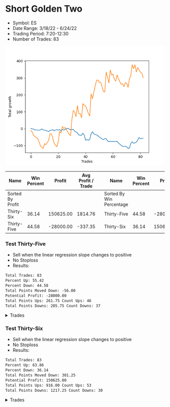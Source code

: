 # Short Golden Two 
- Symbol: ES
- Date Range: 3/18/22 - 6/24/22
- Trading Period: 7:20-12:30
- Number of Trades: 83

![Plot](ShortGoldenTwoES.png)

| Name | Win Percent | Profit | Avg Profit / Trade |     | Name | Win Percent | Profit | Avg Profit / Trade |
| ---- | ----------- | ------ | ------------------ | --- | ---- | ----------- | ------ | ------------------ |
| Sorted By <br> Profit | | | | | Sorted By <br> Win Percentage ||||
| Thirty-Six | 36.14 | 150625.00 | 1814.76 |     | Thirty-Five | 44.58 | -28000.00 | -337.35 |
| Thirty-Five | 44.58 | -28000.00 | -337.35 |     | Thirty-Six | 36.14 | 150625.00 | 1814.76 |

### Test Thirty-Five
* Sell when the linear regression slope changes to positive
* No Stoploss
* Results:
```
Total Trades: 83
Percent Up: 55.42
Percent Down: 44.58
Total Points Moved Down: -56.00
Potential Profit: -28000.00
Total Points Ups: 261.75 Count Ups: 46
Total Points Downs: 205.75 Count Downs: 37
```

<details><summary>Trades</summary>

<code>In: 2022-03-21 06:54:00		Out: 2022-03-21 07:03:05		Total Position Time: 09:05		Total Move Down: 1.50		Total to Date: -1.50</code> <br />
<code>In: 2022-03-21 10:02:00		Out: 2022-03-21 10:08:05		Total Position Time: 06:05		Total Move Down: -2.75		Total to Date: 1.25</code> <br />
<code>In: 2022-03-23 06:46:00		Out: 2022-03-23 06:54:05		Total Position Time: 08:05		Total Move Down: -1.25		Total to Date: 2.50</code> <br />
<code>In: 2022-03-23 10:31:00		Out: 2022-03-23 10:33:05		Total Position Time: 02:05		Total Move Down: -5.25		Total to Date: 7.75</code> <br />
<code>In: 2022-03-25 06:46:00		Out: 2022-03-25 07:07:05		Total Position Time: 21:05		Total Move Down: 0.50		Total to Date: 7.25</code> <br />
<code>In: 2022-03-25 07:04:00		Out: 2022-03-25 07:07:05		Total Position Time: 03:05		Total Move Down: -1.00		Total to Date: 8.25</code> <br />
<code>In: 2022-03-25 08:31:00		Out: 2022-03-25 08:35:05		Total Position Time: 04:05		Total Move Down: -1.00		Total to Date: 9.25</code> <br />
<code>In: 2022-03-28 08:35:00		Out: 2022-03-28 08:45:05		Total Position Time: 10:05		Total Move Down: 2.50		Total to Date: 6.75</code> <br />
<code>In: 2022-03-29 06:46:00		Out: 2022-03-29 06:58:05		Total Position Time: 12:05		Total Move Down: 5.50		Total to Date: 1.25</code> <br />
<code>In: 2022-03-30 06:46:00		Out: 2022-03-30 06:50:05		Total Position Time: 04:05		Total Move Down: -6.25		Total to Date: 7.50</code> <br />
<code>In: 2022-03-30 07:32:00		Out: 2022-03-30 07:36:05		Total Position Time: 04:05		Total Move Down: -0.75		Total to Date: 8.25</code> <br />
<code>In: 2022-03-31 06:46:00		Out: 2022-03-31 06:57:05		Total Position Time: 11:05		Total Move Down: -2.50		Total to Date: 10.75</code> <br />
<code>In: 2022-03-31 09:35:00		Out: 2022-03-31 09:38:05		Total Position Time: 03:05		Total Move Down: -3.50		Total to Date: 14.25</code> <br />
<code>In: 2022-04-01 06:46:00		Out: 2022-04-01 06:48:05		Total Position Time: 02:05		Total Move Down: -3.00		Total to Date: 17.25</code> <br />
<code>In: 2022-04-05 07:13:00		Out: 2022-04-05 07:20:05		Total Position Time: 07:05		Total Move Down: 7.00		Total to Date: 10.25</code> <br />
<code>In: 2022-04-06 06:46:00		Out: 2022-04-06 06:55:05		Total Position Time: 09:05		Total Move Down: 1.25		Total to Date: 9.00</code> <br />
<code>In: 2022-04-06 11:14:00		Out: 2022-04-06 11:22:05		Total Position Time: 08:05		Total Move Down: 3.25		Total to Date: 5.75</code> <br />
<code>In: 2022-04-06 11:17:00		Out: 2022-04-06 11:22:05		Total Position Time: 05:05		Total Move Down: -6.25		Total to Date: 12.00</code> <br />
<code>In: 2022-04-07 07:20:00		Out: 2022-04-07 07:28:05		Total Position Time: 08:05		Total Move Down: 4.25		Total to Date: 7.75</code> <br />
<code>In: 2022-04-08 06:46:00		Out: 2022-04-08 06:50:05		Total Position Time: 04:05		Total Move Down: 1.50		Total to Date: 6.25</code> <br />
<code>In: 2022-04-11 06:46:00		Out: 2022-04-11 06:49:05		Total Position Time: 03:05		Total Move Down: -2.00		Total to Date: 8.25</code> <br />
<code>In: 2022-04-12 07:48:00		Out: 2022-04-12 07:58:05		Total Position Time: 10:05		Total Move Down: 3.25		Total to Date: 5.00</code> <br />
<code>In: 2022-04-13 07:13:00		Out: 2022-04-13 07:17:05		Total Position Time: 04:05		Total Move Down: -7.75		Total to Date: 12.75</code> <br />
<code>In: 2022-04-14 06:46:00		Out: 2022-04-14 06:57:05		Total Position Time: 11:05		Total Move Down: 8.00		Total to Date: 4.75</code> <br />
<code>In: 2022-04-18 06:57:00		Out: 2022-04-18 07:03:05		Total Position Time: 06:05		Total Move Down: -3.50		Total to Date: 8.25</code> <br />
<code>In: 2022-04-18 08:30:00		Out: 2022-04-18 08:37:05		Total Position Time: 07:05		Total Move Down: 3.25		Total to Date: 5.00</code> <br />
<code>In: 2022-04-20 06:46:00		Out: 2022-04-20 06:56:05		Total Position Time: 10:05		Total Move Down: 5.25		Total to Date: -0.25</code> <br />
<code>In: 2022-04-20 09:19:00		Out: 2022-04-20 09:30:05		Total Position Time: 11:05		Total Move Down: 2.00		Total to Date: -2.25</code> <br />
<code>In: 2022-04-20 11:58:00		Out: 2022-04-20 12:02:05		Total Position Time: 04:05		Total Move Down: -4.75		Total to Date: 2.50</code> <br />
<code>In: 2022-04-21 06:46:00		Out: 2022-04-21 06:48:05		Total Position Time: 02:05		Total Move Down: -3.50		Total to Date: 6.00</code> <br />
<code>In: 2022-04-21 07:09:00		Out: 2022-04-21 07:13:05		Total Position Time: 04:05		Total Move Down: 1.00		Total to Date: 5.00</code> <br />
<code>In: 2022-04-22 06:46:00		Out: 2022-04-22 06:48:05		Total Position Time: 02:05		Total Move Down: 0.50		Total to Date: 4.50</code> <br />
<code>In: 2022-04-25 06:47:00		Out: 2022-04-25 06:52:05		Total Position Time: 05:05		Total Move Down: -11.00		Total to Date: 15.50</code> <br />
<code>In: 2022-04-25 08:02:00		Out: 2022-04-25 08:04:05		Total Position Time: 02:05		Total Move Down: -3.00		Total to Date: 18.50</code> <br />
<code>In: 2022-04-26 06:46:00		Out: 2022-04-26 06:49:05		Total Position Time: 03:05		Total Move Down: -6.25		Total to Date: 24.75</code> <br />
<code>In: 2022-04-27 07:18:00		Out: 2022-04-27 07:23:05		Total Position Time: 05:05		Total Move Down: -13.00		Total to Date: 37.75</code> <br />
<code>In: 2022-04-28 06:46:00		Out: 2022-04-28 06:54:05		Total Position Time: 08:05		Total Move Down: -0.50		Total to Date: 38.25</code> <br />
<code>In: 2022-04-29 06:46:00		Out: 2022-04-29 06:50:05		Total Position Time: 04:05		Total Move Down: -0.50		Total to Date: 38.75</code> <br />
<code>In: 2022-04-29 07:23:00		Out: 2022-04-29 07:40:05		Total Position Time: 17:05		Total Move Down: 12.25		Total to Date: 26.50</code> <br />
<code>In: 2022-05-02 06:46:00		Out: 2022-05-02 06:53:05		Total Position Time: 07:05		Total Move Down: -11.50		Total to Date: 38.00</code> <br />
<code>In: 2022-05-02 07:19:00		Out: 2022-05-02 07:44:05		Total Position Time: 25:05		Total Move Down: -31.00		Total to Date: 69.00</code> <br />
<code>In: 2022-05-02 08:34:00		Out: 2022-05-02 08:45:05		Total Position Time: 11:05		Total Move Down: 5.00		Total to Date: 64.00</code> <br />
<code>In: 2022-05-03 06:46:00		Out: 2022-05-03 06:50:05		Total Position Time: 04:05		Total Move Down: -4.50		Total to Date: 68.50</code> <br />
<code>In: 2022-05-04 07:00:00		Out: 2022-05-04 07:12:05		Total Position Time: 12:05		Total Move Down: 4.75		Total to Date: 63.75</code> <br />
<code>In: 2022-05-05 06:46:00		Out: 2022-05-05 07:16:05		Total Position Time: 30:05		Total Move Down: 33.25		Total to Date: 30.50</code> <br />
<code>In: 2022-05-06 06:46:00		Out: 2022-05-06 07:00:05		Total Position Time: 14:05		Total Move Down: 12.75		Total to Date: 17.75</code> <br />
<code>In: 2022-05-09 06:48:00		Out: 2022-05-09 06:53:05		Total Position Time: 05:05		Total Move Down: -13.25		Total to Date: 31.00</code> <br />
<code>In: 2022-05-10 06:46:00		Out: 2022-05-10 06:54:05		Total Position Time: 08:05		Total Move Down: -3.75		Total to Date: 34.75</code> <br />
<code>In: 2022-05-11 09:47:00		Out: 2022-05-11 09:51:05		Total Position Time: 04:05		Total Move Down: -2.00		Total to Date: 36.75</code> <br />
<code>In: 2022-05-12 06:46:00		Out: 2022-05-12 06:55:05		Total Position Time: 09:05		Total Move Down: -5.25		Total to Date: 42.00</code> <br />
<code>In: 2022-05-12 07:05:00		Out: 2022-05-12 07:07:05		Total Position Time: 02:05		Total Move Down: -7.50		Total to Date: 49.50</code> <br />
<code>In: 2022-05-12 10:24:00		Out: 2022-05-12 10:27:05		Total Position Time: 03:05		Total Move Down: -4.75		Total to Date: 54.25</code> <br />
<code>In: 2022-05-16 06:48:00		Out: 2022-05-16 06:54:05		Total Position Time: 06:05		Total Move Down: -7.00		Total to Date: 61.25</code> <br />
<code>In: 2022-05-16 08:05:00		Out: 2022-05-16 08:10:05		Total Position Time: 05:05		Total Move Down: -3.25		Total to Date: 64.50</code> <br />
<code>In: 2022-05-17 06:46:00		Out: 2022-05-17 06:58:05		Total Position Time: 12:05		Total Move Down: 5.25		Total to Date: 59.25</code> <br />
<code>In: 2022-05-18 06:46:00		Out: 2022-05-18 06:49:05		Total Position Time: 03:05		Total Move Down: 0.50		Total to Date: 58.75</code> <br />
<code>In: 2022-05-19 06:48:00		Out: 2022-05-19 06:56:05		Total Position Time: 08:05		Total Move Down: -14.00		Total to Date: 72.75</code> <br />
<code>In: 2022-05-19 07:49:00		Out: 2022-05-19 07:54:05		Total Position Time: 05:05		Total Move Down: -3.75		Total to Date: 76.50</code> <br />
<code>In: 2022-05-20 06:50:00		Out: 2022-05-20 06:56:05		Total Position Time: 06:05		Total Move Down: 1.75		Total to Date: 74.75</code> <br />
<code>In: 2022-05-23 07:05:00		Out: 2022-05-23 07:07:05		Total Position Time: 02:05		Total Move Down: -1.25		Total to Date: 76.00</code> <br />
<code>In: 2022-05-24 06:46:00		Out: 2022-05-24 06:53:05		Total Position Time: 07:05		Total Move Down: 0.50		Total to Date: 75.50</code> <br />
<code>In: 2022-05-25 09:46:00		Out: 2022-05-25 09:53:05		Total Position Time: 07:05		Total Move Down: -0.75		Total to Date: 76.25</code> <br />
<code>In: 2022-05-31 06:46:00		Out: 2022-05-31 07:01:05		Total Position Time: 15:05		Total Move Down: 0.25		Total to Date: 76.00</code> <br />
<code>In: 2022-06-01 06:46:00		Out: 2022-06-01 06:53:05		Total Position Time: 07:05		Total Move Down: 1.00		Total to Date: 75.00</code> <br />
<code>In: 2022-06-02 06:57:00		Out: 2022-06-02 07:01:05		Total Position Time: 04:05		Total Move Down: -10.25		Total to Date: 85.25</code> <br />
<code>In: 2022-06-02 07:29:00		Out: 2022-06-02 07:31:05		Total Position Time: 02:05		Total Move Down: -6.75		Total to Date: 92.00</code> <br />
<code>In: 2022-06-03 06:46:00		Out: 2022-06-03 06:50:05		Total Position Time: 04:05		Total Move Down: -6.50		Total to Date: 98.50</code> <br />
<code>In: 2022-06-03 07:39:00		Out: 2022-06-03 07:47:05		Total Position Time: 08:05		Total Move Down: -5.75		Total to Date: 104.25</code> <br />
<code>In: 2022-06-06 06:46:00		Out: 2022-06-06 06:57:05		Total Position Time: 11:05		Total Move Down: -0.25		Total to Date: 104.50</code> <br />
<code>In: 2022-06-06 08:32:00		Out: 2022-06-06 08:42:05		Total Position Time: 10:05		Total Move Down: 1.00		Total to Date: 103.50</code> <br />
<code>In: 2022-06-08 09:47:00		Out: 2022-06-08 09:49:05		Total Position Time: 02:05		Total Move Down: -3.75		Total to Date: 107.25</code> <br />
<code>In: 2022-06-09 06:46:00		Out: 2022-06-09 06:49:05		Total Position Time: 03:05		Total Move Down: -10.00		Total to Date: 117.25</code> <br />
<code>In: 2022-06-09 07:59:00		Out: 2022-06-09 08:12:05		Total Position Time: 13:05		Total Move Down: 3.50		Total to Date: 113.75</code> <br />
<code>In: 2022-06-10 06:46:00		Out: 2022-06-10 07:01:05		Total Position Time: 15:05		Total Move Down: 25.75		Total to Date: 88.00</code> <br />
<code>In: 2022-06-13 06:46:00		Out: 2022-06-13 06:52:05		Total Position Time: 06:05		Total Move Down: 10.75		Total to Date: 77.25</code> <br />
<code>In: 2022-06-14 06:46:00		Out: 2022-06-14 06:48:05		Total Position Time: 02:05		Total Move Down: -9.25		Total to Date: 86.50</code> <br />
<code>In: 2022-06-14 07:20:00		Out: 2022-06-14 07:24:05		Total Position Time: 04:05		Total Move Down: 2.75		Total to Date: 83.75</code> <br />
<code>In: 2022-06-15 07:50:00		Out: 2022-06-15 07:52:05		Total Position Time: 02:05		Total Move Down: 4.50		Total to Date: 79.25</code> <br />
<code>In: 2022-06-16 06:46:00		Out: 2022-06-16 07:03:05		Total Position Time: 17:05		Total Move Down: 10.75		Total to Date: 68.50</code> <br />
<code>In: 2022-06-17 07:19:00		Out: 2022-06-17 07:28:05		Total Position Time: 09:05		Total Move Down: 16.25		Total to Date: 52.25</code> <br />
<code>In: 2022-06-23 06:46:00		Out: 2022-06-23 06:48:05		Total Position Time: 02:05		Total Move Down: -6.50		Total to Date: 58.75</code> <br />
<code>In: 2022-06-23 07:17:00		Out: 2022-06-23 07:33:05		Total Position Time: 16:05		Total Move Down: 0.25		Total to Date: 58.50</code> <br />
<code>In: 2022-06-23 09:04:00		Out: 2022-06-23 09:12:05		Total Position Time: 08:05		Total Move Down: 2.50		Total to Date: 56.00</code> <br />


</details>

### Test Thirty-Six
* Sell when the linear regression slope changes to positive
* No Stoploss
* Results:
```
Total Trades: 83
Percent Up: 63.86
Percent Down: 36.14
Total Points Moved Down: 301.25
Potential Profit: 150625.00
Total Points Ups: 916.00 Count Ups: 53
Total Points Downs: 1217.25 Count Downs: 30
```

<details><summary>Trades</summary>

<code>In: 2022-03-21 06:54:00		Out: 2022-03-21 08:38:05		Total Position Time: 104:05		Total Move Down: -10.00		Total to Date: 10.00</code> <br />
<code>In: 2022-03-21 10:02:00		Out: 2022-03-21 12:31:00		Total Position Time: 149:00		Total Move Down: -11.25		Total to Date: 21.25</code> <br />
<code>In: 2022-03-23 06:46:00		Out: 2022-03-23 07:17:05		Total Position Time: 31:05		Total Move Down: -17.00		Total to Date: 38.25</code> <br />
<code>In: 2022-03-23 10:31:00		Out: 2022-03-23 12:31:00		Total Position Time: 120:00		Total Move Down: -8.75		Total to Date: 47.00</code> <br />
<code>In: 2022-03-25 06:46:00		Out: 2022-03-25 06:53:05		Total Position Time: 07:05		Total Move Down: -5.25		Total to Date: 52.25</code> <br />
<code>In: 2022-03-25 07:04:00		Out: 2022-03-25 07:16:05		Total Position Time: 12:05		Total Move Down: -4.50		Total to Date: 56.75</code> <br />
<code>In: 2022-03-25 08:31:00		Out: 2022-03-25 12:06:05		Total Position Time: 215:05		Total Move Down: -21.00		Total to Date: 77.75</code> <br />
<code>In: 2022-03-28 08:35:00		Out: 2022-03-28 12:06:05		Total Position Time: 211:05		Total Move Down: -24.50		Total to Date: 102.25</code> <br />
<code>In: 2022-03-29 06:46:00		Out: 2022-03-29 11:48:05		Total Position Time: 302:05		Total Move Down: -6.50		Total to Date: 108.75</code> <br />
<code>In: 2022-03-30 06:46:00		Out: 2022-03-30 07:01:05		Total Position Time: 15:05		Total Move Down: -8.50		Total to Date: 117.25</code> <br />
<code>In: 2022-03-30 07:32:00		Out: 2022-03-30 12:31:00		Total Position Time: 299:00		Total Move Down: 29.00		Total to Date: 88.25</code> <br />
<code>In: 2022-03-31 06:46:00		Out: 2022-03-31 07:55:05		Total Position Time: 69:05		Total Move Down: -6.25		Total to Date: 94.50</code> <br />
<code>In: 2022-03-31 09:35:00		Out: 2022-03-31 12:31:00		Total Position Time: 176:00		Total Move Down: 12.75		Total to Date: 81.75</code> <br />
<code>In: 2022-04-01 06:46:00		Out: 2022-04-01 12:31:00		Total Position Time: 345:00		Total Move Down: 14.00		Total to Date: 67.75</code> <br />
<code>In: 2022-04-05 07:13:00		Out: 2022-04-05 12:31:00		Total Position Time: 318:00		Total Move Down: 38.00		Total to Date: 29.75</code> <br />
<code>In: 2022-04-06 06:46:00		Out: 2022-04-06 11:09:05		Total Position Time: 263:05		Total Move Down: -0.50		Total to Date: 30.25</code> <br />
<code>In: 2022-04-06 11:14:00		Out: 2022-04-06 11:55:05		Total Position Time: 41:05		Total Move Down: -23.50		Total to Date: 53.75</code> <br />
<code>In: 2022-04-06 11:17:00		Out: 2022-04-06 11:55:05		Total Position Time: 38:05		Total Move Down: -33.00		Total to Date: 86.75</code> <br />
<code>In: 2022-04-07 07:20:00		Out: 2022-04-07 11:31:05		Total Position Time: 251:05		Total Move Down: -10.50		Total to Date: 97.25</code> <br />
<code>In: 2022-04-08 06:46:00		Out: 2022-04-08 07:38:05		Total Position Time: 52:05		Total Move Down: -9.75		Total to Date: 107.00</code> <br />
<code>In: 2022-04-11 06:46:00		Out: 2022-04-11 12:31:00		Total Position Time: 345:00		Total Move Down: 30.00		Total to Date: 77.00</code> <br />
<code>In: 2022-04-12 07:48:00		Out: 2022-04-12 12:31:00		Total Position Time: 283:00		Total Move Down: 60.50		Total to Date: 16.50</code> <br />
<code>In: 2022-04-13 07:13:00		Out: 2022-04-13 07:26:05		Total Position Time: 13:05		Total Move Down: -9.75		Total to Date: 26.25</code> <br />
<code>In: 2022-04-14 06:46:00		Out: 2022-04-14 12:31:00		Total Position Time: 345:00		Total Move Down: 39.25		Total to Date: -13.00</code> <br />
<code>In: 2022-04-18 06:57:00		Out: 2022-04-18 07:34:05		Total Position Time: 37:05		Total Move Down: -12.00		Total to Date: -1.00</code> <br />
<code>In: 2022-04-18 08:30:00		Out: 2022-04-18 12:31:00		Total Position Time: 241:00		Total Move Down: 6.25		Total to Date: -7.25</code> <br />
<code>In: 2022-04-20 06:46:00		Out: 2022-04-20 07:51:05		Total Position Time: 65:05		Total Move Down: -13.75		Total to Date: 6.50</code> <br />
<code>In: 2022-04-20 09:19:00		Out: 2022-04-20 10:04:05		Total Position Time: 45:05		Total Move Down: -13.75		Total to Date: 20.25</code> <br />
<code>In: 2022-04-20 11:58:00		Out: 2022-04-20 12:31:00		Total Position Time: 33:00		Total Move Down: -13.50		Total to Date: 33.75</code> <br />
<code>In: 2022-04-21 06:46:00		Out: 2022-04-21 06:52:05		Total Position Time: 06:05		Total Move Down: -7.25		Total to Date: 41.00</code> <br />
<code>In: 2022-04-21 07:09:00		Out: 2022-04-21 12:31:00		Total Position Time: 322:00		Total Move Down: 96.25		Total to Date: -55.25</code> <br />
<code>In: 2022-04-22 06:46:00		Out: 2022-04-22 12:31:00		Total Position Time: 345:00		Total Move Down: 53.25		Total to Date: -108.50</code> <br />
<code>In: 2022-04-25 06:47:00		Out: 2022-04-25 07:41:05		Total Position Time: 54:05		Total Move Down: -11.25		Total to Date: -97.25</code> <br />
<code>In: 2022-04-25 08:02:00		Out: 2022-04-25 10:33:05		Total Position Time: 151:05		Total Move Down: -25.50		Total to Date: -71.75</code> <br />
<code>In: 2022-04-26 06:46:00		Out: 2022-04-26 12:31:00		Total Position Time: 345:00		Total Move Down: 64.25		Total to Date: -136.00</code> <br />
<code>In: 2022-04-27 07:18:00		Out: 2022-04-27 08:39:05		Total Position Time: 81:05		Total Move Down: -47.00		Total to Date: -89.00</code> <br />
<code>In: 2022-04-28 06:46:00		Out: 2022-04-28 08:59:05		Total Position Time: 133:05		Total Move Down: 1.00		Total to Date: -90.00</code> <br />
<code>In: 2022-04-29 06:46:00		Out: 2022-04-29 07:00:05		Total Position Time: 14:05		Total Move Down: -24.50		Total to Date: -65.50</code> <br />
<code>In: 2022-04-29 07:23:00		Out: 2022-04-29 12:31:00		Total Position Time: 308:00		Total Move Down: 83.25		Total to Date: -148.75</code> <br />
<code>In: 2022-05-02 06:46:00		Out: 2022-05-02 06:54:05		Total Position Time: 08:05		Total Move Down: -11.00		Total to Date: -137.75</code> <br />
<code>In: 2022-05-02 07:19:00		Out: 2022-05-02 07:23:05		Total Position Time: 04:05		Total Move Down: -3.25		Total to Date: -134.50</code> <br />
<code>In: 2022-05-02 08:34:00		Out: 2022-05-02 12:31:00		Total Position Time: 237:00		Total Move Down: -21.00		Total to Date: -113.50</code> <br />
<code>In: 2022-05-03 06:46:00		Out: 2022-05-03 07:02:05		Total Position Time: 16:05		Total Move Down: -24.00		Total to Date: -89.50</code> <br />
<code>In: 2022-05-04 07:00:00		Out: 2022-05-04 09:54:05		Total Position Time: 174:05		Total Move Down: -14.50		Total to Date: -75.00</code> <br />
<code>In: 2022-05-05 06:46:00		Out: 2022-05-05 12:31:00		Total Position Time: 345:00		Total Move Down: 130.50		Total to Date: -205.50</code> <br />
<code>In: 2022-05-06 06:46:00		Out: 2022-05-06 07:28:05		Total Position Time: 42:05		Total Move Down: -28.25		Total to Date: -177.25</code> <br />
<code>In: 2022-05-09 06:48:00		Out: 2022-05-09 12:31:00		Total Position Time: 343:00		Total Move Down: 40.50		Total to Date: -217.75</code> <br />
<code>In: 2022-05-10 06:46:00		Out: 2022-05-10 12:31:00		Total Position Time: 345:00		Total Move Down: 35.00		Total to Date: -252.75</code> <br />
<code>In: 2022-05-11 09:47:00		Out: 2022-05-11 12:31:00		Total Position Time: 164:00		Total Move Down: 33.50		Total to Date: -286.25</code> <br />
<code>In: 2022-05-12 06:46:00		Out: 2022-05-12 06:51:05		Total Position Time: 05:05		Total Move Down: 1.50		Total to Date: -287.75</code> <br />
<code>In: 2022-05-12 07:05:00		Out: 2022-05-12 07:08:05		Total Position Time: 03:05		Total Move Down: -14.25		Total to Date: -273.50</code> <br />
<code>In: 2022-05-12 10:24:00		Out: 2022-05-12 12:31:00		Total Position Time: 127:00		Total Move Down: 2.00		Total to Date: -275.50</code> <br />
<code>In: 2022-05-16 06:48:00		Out: 2022-05-16 07:21:05		Total Position Time: 33:05		Total Move Down: -27.50		Total to Date: -248.00</code> <br />
<code>In: 2022-05-16 08:05:00		Out: 2022-05-16 08:58:05		Total Position Time: 53:05		Total Move Down: -28.75		Total to Date: -219.25</code> <br />
<code>In: 2022-05-17 06:46:00		Out: 2022-05-17 09:30:05		Total Position Time: 164:05		Total Move Down: -1.50		Total to Date: -217.75</code> <br />
<code>In: 2022-05-18 06:46:00		Out: 2022-05-18 12:31:00		Total Position Time: 345:00		Total Move Down: 115.75		Total to Date: -333.50</code> <br />
<code>In: 2022-05-19 06:48:00		Out: 2022-05-19 07:18:05		Total Position Time: 30:05		Total Move Down: -28.75		Total to Date: -304.75</code> <br />
<code>In: 2022-05-19 07:49:00		Out: 2022-05-19 08:38:05		Total Position Time: 49:05		Total Move Down: -34.25		Total to Date: -270.50</code> <br />
<code>In: 2022-05-20 06:50:00		Out: 2022-05-20 12:31:00		Total Position Time: 341:00		Total Move Down: 76.75		Total to Date: -347.25</code> <br />
<code>In: 2022-05-23 07:05:00		Out: 2022-05-23 07:34:05		Total Position Time: 29:05		Total Move Down: -30.25		Total to Date: -317.00</code> <br />
<code>In: 2022-05-24 06:46:00		Out: 2022-05-24 10:50:05		Total Position Time: 244:05		Total Move Down: 6.00		Total to Date: -323.00</code> <br />
<code>In: 2022-05-25 09:46:00		Out: 2022-05-25 11:48:05		Total Position Time: 122:05		Total Move Down: -30.25		Total to Date: -292.75</code> <br />
<code>In: 2022-05-31 06:46:00		Out: 2022-05-31 07:31:05		Total Position Time: 45:05		Total Move Down: -11.75		Total to Date: -281.00</code> <br />
<code>In: 2022-06-01 06:46:00		Out: 2022-06-01 12:31:00		Total Position Time: 345:00		Total Move Down: 37.25		Total to Date: -318.25</code> <br />
<code>In: 2022-06-02 06:57:00		Out: 2022-06-02 07:16:05		Total Position Time: 19:05		Total Move Down: -23.00		Total to Date: -295.25</code> <br />
<code>In: 2022-06-02 07:29:00		Out: 2022-06-02 07:49:05		Total Position Time: 20:05		Total Move Down: -18.25		Total to Date: -277.00</code> <br />
<code>In: 2022-06-03 06:46:00		Out: 2022-06-03 07:06:05		Total Position Time: 20:05		Total Move Down: -14.75		Total to Date: -262.25</code> <br />
<code>In: 2022-06-03 07:39:00		Out: 2022-06-03 12:31:00		Total Position Time: 292:00		Total Move Down: 4.25		Total to Date: -266.50</code> <br />
<code>In: 2022-06-06 06:46:00		Out: 2022-06-06 07:04:05		Total Position Time: 18:05		Total Move Down: -18.00		Total to Date: -248.50</code> <br />
<code>In: 2022-06-06 08:32:00		Out: 2022-06-06 12:31:00		Total Position Time: 239:00		Total Move Down: 23.25		Total to Date: -271.75</code> <br />
<code>In: 2022-06-08 09:47:00		Out: 2022-06-08 12:31:00		Total Position Time: 164:00		Total Move Down: -2.00		Total to Date: -269.75</code> <br />
<code>In: 2022-06-09 06:46:00		Out: 2022-06-09 06:55:05		Total Position Time: 09:05		Total Move Down: -25.00		Total to Date: -244.75</code> <br />
<code>In: 2022-06-09 07:59:00		Out: 2022-06-09 12:31:00		Total Position Time: 272:00		Total Move Down: 50.50		Total to Date: -295.25</code> <br />
<code>In: 2022-06-10 06:46:00		Out: 2022-06-10 12:31:00		Total Position Time: 345:00		Total Move Down: 20.50		Total to Date: -315.75</code> <br />
<code>In: 2022-06-13 06:46:00		Out: 2022-06-13 12:31:00		Total Position Time: 345:00		Total Move Down: 62.75		Total to Date: -378.50</code> <br />
<code>In: 2022-06-14 06:46:00		Out: 2022-06-14 07:02:05		Total Position Time: 16:05		Total Move Down: -23.25		Total to Date: -355.25</code> <br />
<code>In: 2022-06-14 07:20:00		Out: 2022-06-14 12:31:00		Total Position Time: 311:00		Total Move Down: 23.00		Total to Date: -378.25</code> <br />
<code>In: 2022-06-15 07:50:00		Out: 2022-06-15 12:31:00		Total Position Time: 281:00		Total Move Down: -43.00		Total to Date: -335.25</code> <br />
<code>In: 2022-06-16 06:46:00		Out: 2022-06-16 12:31:00		Total Position Time: 345:00		Total Move Down: 26.50		Total to Date: -361.75</code> <br />
<code>In: 2022-06-17 07:19:00		Out: 2022-06-17 10:34:05		Total Position Time: 195:05		Total Move Down: -14.25		Total to Date: -347.50</code> <br />
<code>In: 2022-06-23 06:46:00		Out: 2022-06-23 07:05:05		Total Position Time: 19:05		Total Move Down: -13.25		Total to Date: -334.25</code> <br />
<code>In: 2022-06-23 07:17:00		Out: 2022-06-23 07:24:05		Total Position Time: 07:05		Total Move Down: -4.75		Total to Date: -329.50</code> <br />
<code>In: 2022-06-23 09:04:00		Out: 2022-06-23 12:31:00		Total Position Time: 207:00		Total Move Down: -28.25		Total to Date: -301.25</code> <br />


</details>